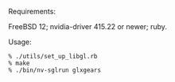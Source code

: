 Requirements:

FreeBSD 12; nvidia-driver 415.22 or newer; ruby.

Usage:

```
% ./utils/set_up_libgl.rb
% make
% ./bin/nv-sglrun glxgears
```
